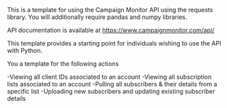 This is a template for using the Campaign Monitor API using the requests library. 
You will additionally require pandas and numpy libraries.

API documentation is available at https://www.campaignmonitor.com/api/

This template provides a starting point for individuals wishing to use the API with Python.

You a template for the following actions

-Viewing all client IDs associated to an account
-Viewing all subscription lists associated to an account
-Pulling all subscribers & their details from a specific list
-Uploading new subscribers and updating existing subscriber details

